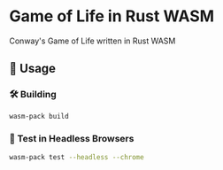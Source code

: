 # Game of Life in Rust WASM
Conway's Game of Life written in Rust WASM

## 🚴 Usage
### 🛠️ Building
```bash
wasm-pack build
```

### 🔬 Test in Headless Browsers
```bash
wasm-pack test --headless --chrome
```
